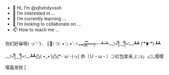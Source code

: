- 👋 Hi, I’m @xjhxhdyvssh
- 👀 I’m interested in ...
- 🌱 I’m currently learning ...
- 💞️ I’m looking to collaborate on ...
- 📫 How to reach me ...

<!---
xjhxhdyvssh/xjhxhdyvssh is a ✨ special ✨ repository because its `README.md` (this file) appears on your GitHub profile.
You can click the Preview link to take a look at your changes.
--->
你们好😁呀( っ'-')╮ =͟͟͞͞🏀⁞ つ: •̀ ⌂ •́ : ⁞-︻╦̵̵͇̿̿̿̿══╤─
┻┻︵⁞=༎ຶ﹏༎ຶ=⁞︵┻┻
( ͡°❥ ͡°)
┻┻︵⁞=༎ຶ﹏༎ຶ=⁞︵┻┻凸( •̀_•́ )凸(*･´ω`･)っ[ 恭（Ｕ・ω・）⊃红包拿来_(:::з」∠)_嘤嘤嘤喜发财 ]
